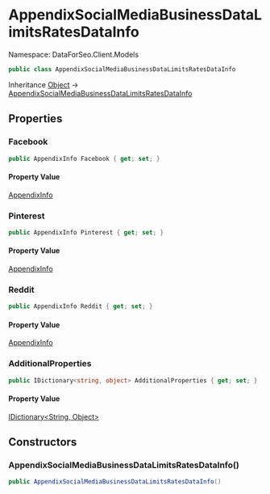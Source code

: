 # AppendixSocialMediaBusinessDataLimitsRatesDataInfo

Namespace: DataForSeo.Client.Models

```csharp
public class AppendixSocialMediaBusinessDataLimitsRatesDataInfo
```

Inheritance [Object](https://docs.microsoft.com/en-us/dotnet/api/system.object) → [AppendixSocialMediaBusinessDataLimitsRatesDataInfo](./dataforseo.client.models.appendixsocialmediabusinessdatalimitsratesdatainfo.md)

## Properties

### **Facebook**

```csharp
public AppendixInfo Facebook { get; set; }
```

#### Property Value

[AppendixInfo](./dataforseo.client.models.appendixinfo.md)<br>

### **Pinterest**

```csharp
public AppendixInfo Pinterest { get; set; }
```

#### Property Value

[AppendixInfo](./dataforseo.client.models.appendixinfo.md)<br>

### **Reddit**

```csharp
public AppendixInfo Reddit { get; set; }
```

#### Property Value

[AppendixInfo](./dataforseo.client.models.appendixinfo.md)<br>

### **AdditionalProperties**

```csharp
public IDictionary<string, object> AdditionalProperties { get; set; }
```

#### Property Value

[IDictionary&lt;String, Object&gt;](https://docs.microsoft.com/en-us/dotnet/api/system.collections.generic.idictionary-2)<br>

## Constructors

### **AppendixSocialMediaBusinessDataLimitsRatesDataInfo()**

```csharp
public AppendixSocialMediaBusinessDataLimitsRatesDataInfo()
```

